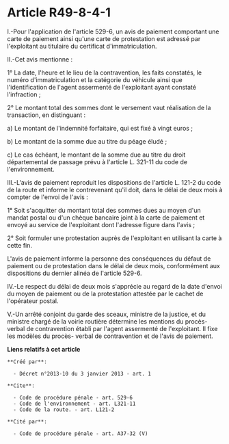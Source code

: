 # Article R49-8-4-1

I.-Pour l'application de l'article 529-6, un avis de paiement comportant une carte de paiement ainsi qu'une carte de
protestation est adressé par l'exploitant au titulaire du certificat d'immatriculation. 

II.-Cet avis mentionne : 

1° La date, l'heure et le lieu de la contravention, les faits constatés, le numéro d'immatriculation et la catégorie du
véhicule ainsi que l'identification de l'agent assermenté de l'exploitant ayant constaté l'infraction ; 

2° Le montant total des sommes dont le versement vaut réalisation de la transaction, en distinguant : 

a) Le montant de l'indemnité forfaitaire, qui est fixé à vingt euros ; 

b) Le montant de la somme due au titre du péage éludé ; 

c) Le cas échéant, le montant de la somme due au titre du droit départemental de passage prévu à l'article L. 321-11 du code
de l'environnement. 

III.-L'avis de paiement reproduit les 
dispositions de l'article L. 121-2 du code de la route 
et informe le contrevenant qu'il doit, dans le délai de deux mois à compter de l'envoi de l'avis : 

1° Soit s'acquitter du montant total des sommes dues au moyen d'un mandat postal ou d'un chèque bancaire joint à la carte de
paiement et envoyé au service de l'exploitant dont l'adresse figure dans l'avis ; 

2° Soit formuler une protestation auprès de l'exploitant en utilisant la carte à cette fin. 

L'avis de paiement informe la personne des conséquences du défaut de paiement ou de protestation dans le délai de deux mois,
conformément aux dispositions du dernier alinéa de l'article 529-6. 

IV.-Le respect du délai de deux mois s'apprécie au regard de la date d'envoi du moyen de paiement ou de la protestation
attestée par le cachet de l'opérateur postal. 

V.-Un arrêté conjoint du garde des sceaux, ministre de la justice, et du ministre chargé de la voirie routière détermine les
mentions du procès-verbal de contravention établi par l'agent assermenté de l'exploitant. Il fixe les modèles du procès-
verbal de contravention et de l'avis de paiement.

**Liens relatifs à cet article**

	**Créé par**:

	  - Décret n°2013-10 du 3 janvier 2013 - art. 1

	**Cite**:

	  - Code de procédure pénale - art. 529-6
	  - Code de l'environnement - art. L321-11
	  - Code de la route. - art. L121-2

	**Cité par**:

	  - Code de procédure pénale - art. A37-32 (V)
